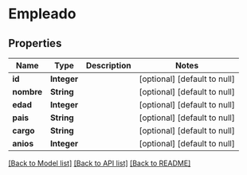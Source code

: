 # Empleado
## Properties

| Name | Type | Description | Notes |
|------------ | ------------- | ------------- | -------------|
| **id** | **Integer** |  | [optional] [default to null] |
| **nombre** | **String** |  | [optional] [default to null] |
| **edad** | **Integer** |  | [optional] [default to null] |
| **pais** | **String** |  | [optional] [default to null] |
| **cargo** | **String** |  | [optional] [default to null] |
| **anios** | **Integer** |  | [optional] [default to null] |

[[Back to Model list]](../README.md#documentation-for-models) [[Back to API list]](../README.md#documentation-for-api-endpoints) [[Back to README]](../README.md)

